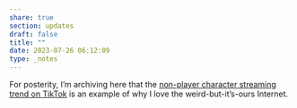 ```yaml
---
share: true
section: updates
draft: false
title: ""
date: 2023-07-26 06:12:09
type: _notes
---
```


For posterity, I’m archiving here that the [non-player character streaming trend on TikTok](https://amp.theguardian.com/culture/2023/jul/26/npc-tiktok-trend-ice-cream-so-good-gang-what-is-explained-pinky-doll) is an example of why I love the weird-but-it’s-ours Internet.
